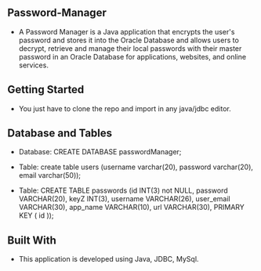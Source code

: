 ## Password-Manager
* A Password Manager is a Java application that encrypts the user's password and stores it into the Oracle Database and allows users to decrypt, retrieve and manage their local passwords with their master password in an Oracle Database for applications, websites, and online services.

## Getting Started
* You just have to clone the repo and import in any java/jdbc editor.

## Database and Tables
* Database: CREATE DATABASE passwordManager;

* Table: 	create table users (username varchar(20), password varchar(20), email varchar(50));
    
* Table: 	CREATE TABLE passwords (id INT(3) not NULL, password VARCHAR(20), 
	keyZ INT(3), username VARCHAR(26), user_email VARCHAR(30), app_name VARCHAR(10), url VARCHAR(30), PRIMARY KEY ( id ));

## Built With
* This application is developed using Java, JDBC, MySql.
